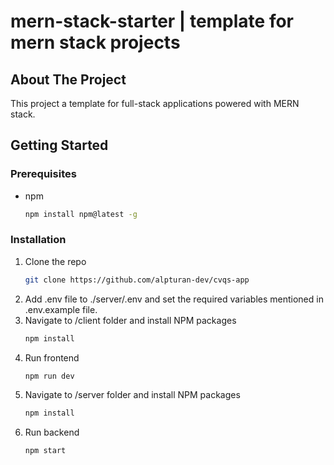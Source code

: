 # mern-stack-starter | template for mern stack projects

## About The Project

This project a template for full-stack applications powered with MERN stack.

## Getting Started

### Prerequisites

- npm
  ```sh
  npm install npm@latest -g
  ```

### Installation

1. Clone the repo
   ```sh
   git clone https://github.com/alpturan-dev/cvqs-app
   ```
2. Add .env file to ./server/.env and set the required variables mentioned in .env.example file.
3. Navigate to /client folder and install NPM packages
   ```sh
   npm install
   ```
4. Run frontend
   ```sh
   npm run dev
   ```
5. Navigate to /server folder and install NPM packages
   ```sh
   npm install
   ```
6. Run backend
   ```sh
   npm start
   ```
